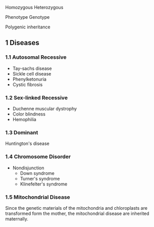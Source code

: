 Homozygous
Heterozygous

Phenotype
Genotype

Polygenic inheritance


## 1 Diseases
### 1.1 Autosomal Recessive
- Tay-sachs disease
- Sickle cell disease
- Phenylketonuria
- Cystic fibrosis
### 1.2 Sex-linked Recessive
- Duchenne muscular dystrophy
- Color blindness
- Hemophilia
### 1.3 Dominant
Huntington's disease
### 1.4 Chromosome Disorder
- Nondisjunction
	- Down syndrome
	- Turner's syndrome
	- Klinefelter's syndrome
### 1.5 Mitochondrial Disease
Since the genetic materials of the mitochondria and chloroplasts are transformed form the mother, the mitochondrial disease are inherited maternally. 
